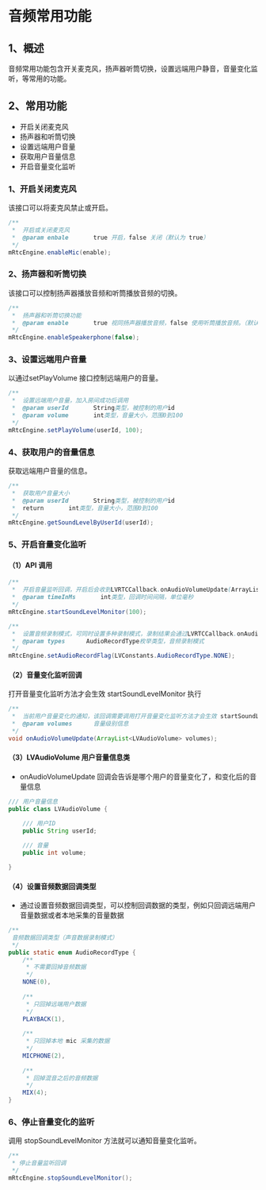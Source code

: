 # 音频常用功能

## <a name='1'></a>1、概述

音频常用功能包含开关麦克风，扬声器听筒切换，设置远端用户静音，音量变化监听，等常用的功能。

## <a name='2'></a>2、常用功能

* 开启关闭麦克风
* 扬声器和听筒切换
* 设置远端用户音量
* 获取用户音量信息
* 开启音量变化监听

### 1、开启关闭麦克风

该接口可以将麦克风禁止或开启。

```java
/**
 *  开启或关闭麦克风
 *  @param enbale       true 开启，false 关闭（默认为 true）
 */
mRtcEngine.enableMic(enable);
```

### 2、扬声器和听筒切换

该接口可以控制扬声器播放音频和听筒播放音频的切换。

```java
/**
 *  扬声器和听筒切换功能
 *  @param enable       true 视同扬声器播放音频，false 使用听筒播放音频。（默认 true）
 */
mRtcEngine.enableSpeakerphone(false);
```

### 3、设置远端用户音量

以通过setPlayVolume 接口控制远端用户的音量。

```java
/**
 *  设置远端用户音量，加入房间成功后调用
 *  @param userId       String类型，被控制的用户id
 *  @param volume       int类型，音量大小，范围0到100
 */
mRtcEngine.setPlayVolume(userId, 100);
```

### 4、获取用户的音量信息

获取远端用户音量的信息。

```java
/**
 *  获取用户音量大小
 *  @param userId       String类型，被控制的用户id
 *  return       int类型，音量大小，范围0到100
 */
mRtcEngine.getSoundLevelByUserId(userId);
```

### 5、开启音量变化监听

#### （1）API 调用

```java
/**
 *  开启音量监听回调，开启后会收到LVRTCCallback.onAudioVolumeUpdate(ArrayList)
 *  @param timeInMs       int类型，回调时间间隔，单位毫秒
 */
mRtcEngine.startSoundLevelMonitor(100);

/**
 *  设置音频录制模式，可同时设置多种录制模式，录制结果会通过LVRTCCallback.onAudioMixStream() 回调
 *  @param types      AudioRecordType枚举类型，音频录制模式
 */
mRtcEngine.setAudioRecordFlag(LVConstants.AudioRecordType.NONE);
```

#### （2）音量变化监听回调

打开音量变化监听方法才会生效 startSoundLevelMonitor 执行

```java
/**
 *  当前用户音量变化的通知，该回调需要调用打开音量变化监听方法才会生效 startSoundLevelMonitor
 *  @param volumes      音量级别信息
 */
void onAudioVolumeUpdate(ArrayList<LVAudioVolume> volumes);
```

#### （3）LVAudioVolume 用户音量信息类

* onAudioVolumeUpdate 回调会告诉是哪个用户的音量变化了，和变化后的音量信息

````java
/// 用户音量信息
public class LVAudioVolume {

    /// 用户ID
    public String userId;
    
    /// 音量
    public int volume;

}
````

#### （4）设置音频数据回调类型

* 通过设置音频数据回调类型，可以控制回调数据的类型，例如只回调远端用户音量数据或者本地采集的音量数据

```java
/**
 音频数据回调类型（声音数据录制模式）
 */
public static enum AudioRecordType {
    /**
     * 不需要回掉音频数据
     */
    NONE(0),
    
    /**
     * 只回掉远端用户数据
     */
    PLAYBACK(1),
    
    /**
     * 只回掉本地 mic 采集的数据
     */
    MICPHONE(2),
    
    /**
     * 回掉混音之后的音频数据
     */
    MIX(4);
}
```

### 6、停止音量变化的监听

调用 stopSoundLevelMonitor 方法就可以通知音量变化监听。

```java
/**
 * 停止音量监听回调
 */
mRtcEngine.stopSoundLevelMonitor();
```

